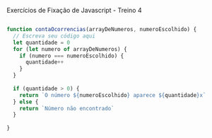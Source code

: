Exercícios de Fixação de Javascript - Treino 4

```javascript

function contaOcorrencias(arrayDeNumeros, numeroEscolhido) {
  // Escreva seu código aqui
  let quantidade = 0
  for (let numero of arrayDeNumeros) {
    if (numero === numeroEscolhido) {
      quantidade++
    } 
  }
  
  if (quantidade > 0) {
    return `O número ${numeroEscolhido} aparece ${quantidade}x`
  } else {
    return `Número não encontrado`
  }
  
}

```